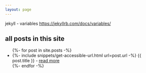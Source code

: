 ```yaml
---
layout: page
---
```


jekyll - variables <https://jekyllrb.com/docs/variables/>

## all posts in this site

<ul>
{%- for post in site.posts -%}
  <li>
    {%- include snippets/get-accessible-url.html url=post.url -%}
    <span>{{ post.title }}</span> - <a href="{{ __return }}">read more</a>
  </li>
{%- endfor -%}
</ul>